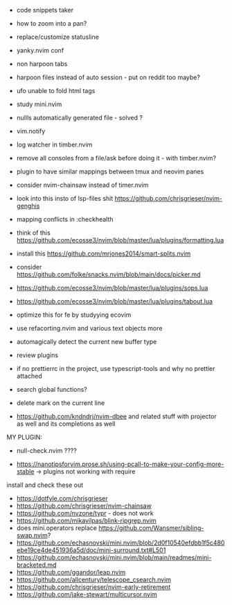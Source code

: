 - code snippets taker
- how to zoom into a pan?
- replace/customize statusline
- yanky.nvim conf
- non harpoon tabs
- harpoon files instead of auto session - put on reddit too maybe?
- ufo unable to fold html tags
- study mini.nvim
- nullls automatically generated file - solved ?
- vim.notify
- log watcher in timber.nvim
- remove all consoles from a file/ask before doing it - with timber.nvim?
- plugin to have similar mappings between tmux and neovim panes
- consider nvim-chainsaw instead of timer.nvim
- look into this insto of lsp-files shit https://github.com/chrisgrieser/nvim-genghis
- mapping conflicts in :checkhealth
- think of this https://github.com/ecosse3/nvim/blob/master/lua/plugins/formatting.lua
- install this https://github.com/mrjones2014/smart-splits.nvim
- consider https://github.com/folke/snacks.nvim/blob/main/docs/picker.md
- https://github.com/ecosse3/nvim/blob/master/lua/plugins/sops.lua
- https://github.com/ecosse3/nvim/blob/master/lua/plugins/tabout.lua
- optimize this for fe by studyying ecovim
- use refacorting.nvim and various text objects more
- automagically detect the current new buffer type
- review plugins
- if no prettierrc in the project, use typescript-tools and why no prettier attached
- search global functions?
- delete mark on the current line

- https://github.com/kndndrj/nvim-dbee and related stuff with projector as well and its completions as well

MY PLUGIN:
- null-check.nvim ????

<!-- articles -->
- https://nanotipsforvim.prose.sh/using-pcall-to-make-your-config-more-stable -> plugins not working with require

install and check these out
- https://dotfyle.com/chrisgrieser
- https://github.com/chrisgrieser/nvim-chainsaw
- https://github.com/nvzone/typr - does not work
- https://github.com/mikavilpas/blink-ripgrep.nvim
- does mini.operators replace https://github.com/Wansmer/sibling-swap.nvim?
- https://github.com/echasnovski/mini.nvim/blob/2d0f10540efdbb1f5c480ebe19ce4de451936a5d/doc/mini-surround.txt#L501
- https://github.com/echasnovski/mini.nvim/blob/main/readmes/mini-bracketed.md
- https://github.com/ggandor/leap.nvim
- https://github.com/allcentury/telescope_csearch.nvim
- https://github.com/chrisgrieser/nvim-early-retirement
- https://github.com/jake-stewart/multicursor.nvim
